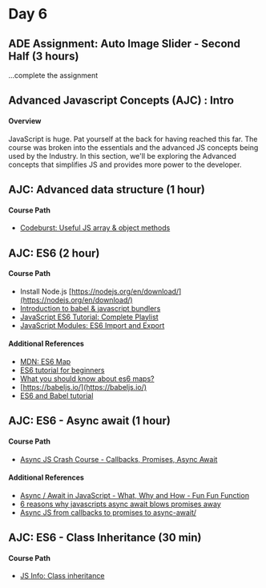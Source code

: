 # Day 6


## ADE Assignment: Auto Image Slider - Second Half (3 hours)
...complete the assignment

## Advanced Javascript Concepts (AJC) : Intro
#### Overview
JavaScript is huge. Pat yourself at the back for having reached this far. The course was broken into the essentials and the advanced JS concepts being used by the Industry. In this section, we'll be exploring the Advanced concepts that simplifies JS and provides more power to the developer.

## AJC: Advanced data structure (1 hour)
#### Course Path
- [Codeburst: Useful JS array & object methods](https://codeburst.io/useful-javascript-array-and-object-methods-6c7971d93230)


## AJC: ES6 (2 hour)
#### Course Path
- Install Node.js [https://nodejs.org/en/download/](https://nodejs.org/en/download/)
- [Introduction to babel & javascript bundlers](https://medium.com/backticks-tildes/introduction-to-babel-and-javascript-bundlers-fe6165de197c)
- [JavaScript ES6 Tutorial: Complete Playlist](https://www.youtube.com/watch?v=0Mp2kwE8xY0&list=PL4cUxeGkcC9gKfw25slm4CUDUcM_sXdml)
- [JavaScript Modules: ES6 Import and Export](https://www.youtube.com/watch?v=_3oSWwapPKQ&feature=youtu.be)

#### Additional References
- [MDN: ES6 Map](https://developer.mozilla.org/en-US/docs/Web/JavaScript/Reference/Global_Objects/Map)
- [ES6 tutorial for beginners](https://codeburst.io/es6-tutorial-for-beginners-5f3c4e7960be)
- [What you should know about es6 maps?](https://hackernoon.com/what-you-should-know-about-es6-maps-dc66af6b9a1e)
- [https://babeljs.io/](https://babeljs.io/)
- [ES6 and Babel tutorial](https://html5hive.org/es6-and-babel-tutorial/)


## AJC: ES6 - Async await (1 hour)
#### Course Path
-  [Async JS Crash Course - Callbacks, Promises, Async Await](https://www.youtube.com/watch?v=PoRJizFvM7s)

#### Additional References
- [Async / Await in JavaScript - What, Why and How - Fun Fun Function](https://www.youtube.com/watch?v=568g8hxJJp4)
- [6 reasons why javascripts async await blows promises away](https://hackernoon.com/6-reasons-why-javascripts-async-await-blows-promises-away-tutorial-c7ec10518dd9)
- [Async JS from callbacks to promises to async-await/](https://tylermcginnis.com/async-javascript-from-callbacks-to-promises-to-async-await/)


## AJC: ES6 - Class Inheritance (30 min)
#### Course Path
-  [JS Info: Class inheritance](https://javascript.info/class-inheritance)
